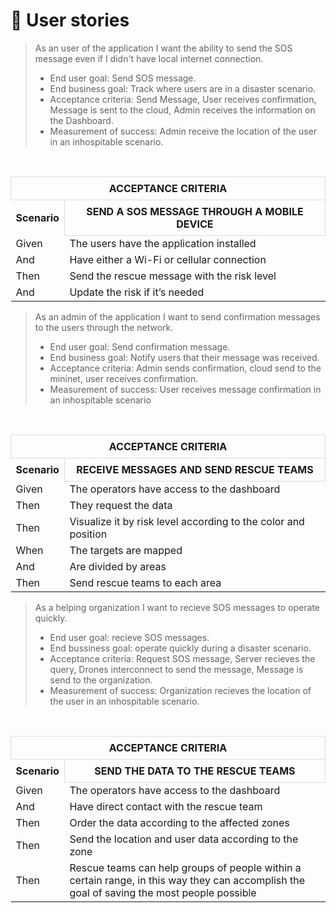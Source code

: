 # 👥 User stories <a name = "user-stories"></a>

>As an user of the application I want the ability to send the SOS message even if I didn't have local internet connection. 
>- End user goal: Send SOS message.
>- End business goal: Track where users are in a disaster scenario.
>- Acceptance criteria: Send Message, User receives confirmation, Message is sent to the cloud, Admin receives the information on the Dashboard.
>- Measurement of success: Admin receive the location of the user in an inhospitable scenario.

<br/>
<table>
<tr> 
  <th colspan="3" style="border: 1px solid #dddddd; padding: 8px;"> ACCEPTANCE CRITERIA </th>
</tr>
<tr> 
  <th> Scenario </th>
  <th colspan="3" style="border: 1px solid #dddddd; padding: 8px;"> SEND A SOS MESSAGE THROUGH A MOBILE DEVICE </th>
</tr>
<tr>
  <td> Given </td>
  <td> The users have the application installed </td>
</tr>
<tr>
  <td> And </td>
  <td> Have either a Wi-Fi or cellular connection </td>
</tr>
<tr>
  <td> Then </td>
  <td> Send the rescue message with the risk level </td>
</tr>
<tr>
  <td> And </td>
  <td> Update the risk if it’s needed </td>
</tr>
</table>

>As an admin of the application I want to send confirmation messages to the users through the network. 
>- End user goal: Send confirmation message.
>- End business goal: Notify users that their message was received.
>- Acceptance criteria: Admin sends confirmation, cloud send to the mininet, user receives confirmation.
>- Measurement of success: User receives message confirmation in an inhospitable scenario

<br/>
<table>
<tr> 
  <th colspan="3" style="border: 1px solid #dddddd; padding: 8px;"> ACCEPTANCE CRITERIA </th>
</tr>
<tr> 
  <th> Scenario </th>
  <th colspan="3" style="border: 1px solid #dddddd; padding: 8px;"> RECEIVE MESSAGES AND SEND RESCUE TEAMS </th>
</tr>
<tr>
  <td> Given </td>
  <td> The operators have access to the dashboard </td>
</tr>
<tr>
  <td> Then </td>
  <td> They request the data </td>
</tr>
<tr>
  <td> Then </td>
  <td> Visualize it by risk level according to the color and position </td>
</tr>
<tr>
  <td> When </td>
  <td> The targets are mapped </td>
</tr>
<tr>
  <td> And </td>
  <td> Are divided by areas </td>
</tr>
<tr>
  <td> Then </td>
  <td> Send rescue teams to each area </td>
</tr>
</table>

>As a helping organization I want to recieve SOS messages to operate quickly.
>- End user goal: recieve SOS messages.
>- End bussiness goal: operate quickly during a disaster scenario.
>- Acceptance criteria: Request SOS message, Server recieves the query, Drones interconnect to send the message, Message is send to the organization.
>- Measurement of success: Organization recieves the location of the user in an inhospitable scenario.

<br/>
<table>
<tr> 
  <th colspan="3" style="border: 1px solid #dddddd; padding: 8px;"> ACCEPTANCE CRITERIA </th>
</tr>
<tr> 
  <th> Scenario </th>
  <th colspan="3" style="border: 1px solid #dddddd; padding: 8px;"> SEND THE DATA TO THE RESCUE TEAMS </th>
</tr>
<tr>
  <td> Given </td>
  <td> The operators have access to the dashboard </td>
</tr>
<tr>
  <td> And </td>
  <td> Have direct contact with the rescue team </td>
</tr>
<tr>
  <td> Then </td>
  <td> Order the data according to the affected zones </td>
</tr>
<tr>
  <td> Then </td>
  <td>  Send the location and user data according to the zone </td>
</tr>
<tr>
  <td> Then </td>
  <td> Rescue teams can help groups of people within a certain range, in this way they can accomplish the goal of saving the most people possible </td>
</tr>
</table>
